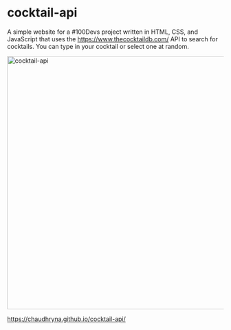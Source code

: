# cocktail-api

A simple website for a #100Devs project written in HTML, CSS, and JavaScript that uses the https://www.thecocktaildb.com/ API to search for cocktails. You can type in your cocktail or select one at random.

<img width="588" alt="cocktail-api" src="https://user-images.githubusercontent.com/19597150/169283488-1cbea301-73d3-4e64-a408-d128aced9515.png">


https://chaudhryna.github.io/cocktail-api/
